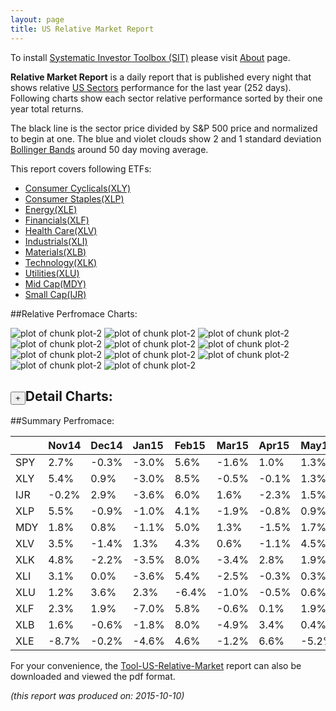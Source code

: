 ```yaml
---
layout: page
title: US Relative Market Report
---
```



To install [Systematic Investor Toolbox (SIT)](https://github.com/systematicinvestor/SIT) please visit [About](/about) page.





**Relative Market Report** is a daily report that is published every night 
that shows relative [US Sectors](http://www.sectorspdr.com/) performance 
for the last year (252 days). Following charts show each sector relative 
performance sorted by their one year total returns. 

The black line is the sector price divided by S&P 500 price and normalized to begin at one. 
The blue and violet clouds show 2 and 1 standard deviation 
[Bollinger Bands](http://en.wikipedia.org/wiki/Bollinger_Bands)
around 50 day moving average. 

This report covers following ETFs:

* [Consumer Cyclicals(XLY)](http://www.sectorspdr.com/sectorspdr/sector/XLY)
* [Consumer Staples(XLP)](http://www.sectorspdr.com/sectorspdr/sector/XLP)
* [Energy(XLE)](http://www.sectorspdr.com/sectorspdr/sector/XLE)
* [Financials(XLF)](http://www.sectorspdr.com/sectorspdr/sector/XLF)
* [Health Care(XLV)](http://www.sectorspdr.com/sectorspdr/sector/XLV)
* [Industrials(XLI)](http://www.sectorspdr.com/sectorspdr/sector/XLI)
* [Materials(XLB)](http://www.sectorspdr.com/sectorspdr/sector/XLB)
* [Technology(XLK)](http://www.sectorspdr.com/sectorspdr/sector/XLK)
* [Utilities(XLU)](http://www.sectorspdr.com/sectorspdr/sector/XLU)
* [Mid Cap(MDY)](https://www.spdrs.com/product/fund.seam?ticker=MDY)
* [Small Cap(IJR)](http://finance.yahoo.com/q/hl?s=IJR+Holdings)


##Relative Perfromace Charts:
    


![plot of chunk plot-2](/public/images/Tool-US-Relative-Market/plot-2-1.png) ![plot of chunk plot-2](/public/images/Tool-US-Relative-Market/plot-2-2.png) ![plot of chunk plot-2](/public/images/Tool-US-Relative-Market/plot-2-3.png) ![plot of chunk plot-2](/public/images/Tool-US-Relative-Market/plot-2-4.png) ![plot of chunk plot-2](/public/images/Tool-US-Relative-Market/plot-2-5.png) ![plot of chunk plot-2](/public/images/Tool-US-Relative-Market/plot-2-6.png) ![plot of chunk plot-2](/public/images/Tool-US-Relative-Market/plot-2-7.png) ![plot of chunk plot-2](/public/images/Tool-US-Relative-Market/plot-2-8.png) ![plot of chunk plot-2](/public/images/Tool-US-Relative-Market/plot-2-9.png) ![plot of chunk plot-2](/public/images/Tool-US-Relative-Market/plot-2-10.png) ![plot of chunk plot-2](/public/images/Tool-US-Relative-Market/plot-2-11.png) 

<input type="button" class="btn btn-sm" value="+">Detail Charts:
---
    




<div markdown="1" style="display:none;">
    


![plot of chunk plot-2](/public/images/Tool-US-Relative-Market/plot-2-12.png) ![plot of chunk plot-2](/public/images/Tool-US-Relative-Market/plot-2-13.png) ![plot of chunk plot-2](/public/images/Tool-US-Relative-Market/plot-2-14.png) ![plot of chunk plot-2](/public/images/Tool-US-Relative-Market/plot-2-15.png) ![plot of chunk plot-2](/public/images/Tool-US-Relative-Market/plot-2-16.png) ![plot of chunk plot-2](/public/images/Tool-US-Relative-Market/plot-2-17.png) ![plot of chunk plot-2](/public/images/Tool-US-Relative-Market/plot-2-18.png) ![plot of chunk plot-2](/public/images/Tool-US-Relative-Market/plot-2-19.png) ![plot of chunk plot-2](/public/images/Tool-US-Relative-Market/plot-2-20.png) ![plot of chunk plot-2](/public/images/Tool-US-Relative-Market/plot-2-21.png) ![plot of chunk plot-2](/public/images/Tool-US-Relative-Market/plot-2-22.png) ![plot of chunk plot-2](/public/images/Tool-US-Relative-Market/plot-2-23.png) 

</div>
    




##Summary Perfromace:
    




|    |Nov14  |Dec14  |Jan15  |Feb15  |Mar15  |Apr15  |May15  |Jun15  |Jul15  |Aug15  |Sep15  |Oct15  |Total  |
|:---|:------|:------|:------|:------|:------|:------|:------|:------|:------|:------|:------|:------|:------|
|SPY |  2.7% | -0.3% | -3.0% |  5.6% | -1.6% |  1.0% |  1.3% | -2.0% |  2.2% | -6.1% | -2.5% |  5.1% |  1.9% |
|XLY |  5.4% |  0.9% | -3.0% |  8.5% | -0.5% | -0.1% |  1.3% |  0.6% |  4.9% | -6.5% | -0.6% |  4.7% | 15.8% |
|IJR | -0.2% |  2.9% | -3.6% |  6.0% |  1.6% | -2.3% |  1.5% |  1.1% | -0.8% | -5.2% | -3.8% |  5.9% |  2.3% |
|XLP |  5.5% | -0.9% | -1.0% |  4.1% | -1.9% | -0.8% |  0.9% | -1.8% |  5.7% | -6.0% |  0.4% |  4.8% |  8.7% |
|MDY |  1.8% |  0.8% | -1.1% |  5.0% |  1.3% | -1.5% |  1.7% | -1.3% |  0.1% | -5.7% | -3.2% |  5.4% |  3.0% |
|XLV |  3.5% | -1.4% |  1.3% |  4.3% |  0.6% | -1.1% |  4.5% | -0.4% |  2.9% | -8.0% | -5.7% |  3.3% |  3.1% |
|XLK |  4.8% | -2.2% | -3.5% |  8.0% | -3.4% |  2.8% |  1.9% | -4.1% |  2.9% | -5.4% | -1.4% |  5.0% |  4.2% |
|XLI |  3.1% |  0.0% | -3.6% |  5.4% | -2.5% | -0.3% |  0.3% | -2.6% |  0.2% | -5.4% | -2.2% |  7.0% | -1.3% |
|XLU |  1.2% |  3.6% |  2.3% | -6.4% | -1.0% | -0.5% |  0.6% | -6.0% |  6.1% | -3.5% |  2.9% |  1.2% | -0.2% |
|XLF |  2.3% |  1.9% | -7.0% |  5.8% | -0.6% |  0.1% |  1.9% | -0.5% |  3.4% | -7.1% | -2.8% |  2.6% | -0.7% |
|XLB |  1.6% | -0.6% | -1.8% |  8.0% | -4.9% |  3.4% |  0.4% | -3.9% | -5.0% | -5.6% | -7.4% | 10.5% | -6.9% |
|XLE | -8.7% | -0.2% | -4.6% |  4.6% | -1.2% |  6.6% | -5.2% | -3.5% | -7.7% | -4.2% | -7.2% | 12.6% |-19.0% |
    


For your convenience, the 
[Tool-US-Relative-Market](/public/images/Tool-US-Relative-Market/Tool-US-Relative-Market.pdf)
report can also be downloaded and viewed the pdf format.



*(this report was produced on: 2015-10-10)*
